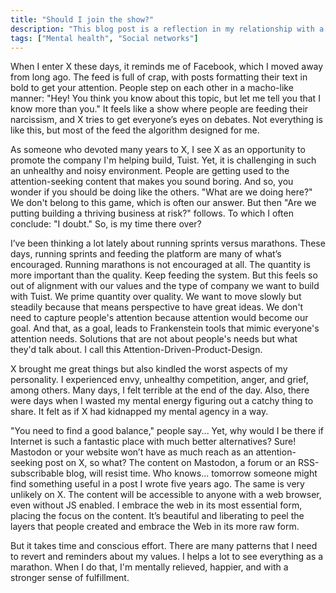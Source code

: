 ```yaml
---
title: "Should I join the show?"
description: "This blog post is a reflection in my relationship with a social network, X. I share my thoughts on the unhealthy environment that the platform has become and how it contrasts with the values of the company I'm building, Tuist. I also reflect on the benefits of the web in its raw form and the importance of running marathons over sprints."
tags: ["Mental health", "Social networks"]
---
```


When I enter X these days, it reminds me of Facebook, which I moved away from long ago. The feed is full of crap, with posts formatting their text in bold to get your attention. People step on each other in a macho-like manner: "Hey! You think you know about this topic, but let me tell you that I know more than you." It feels like a show where people are feeding their narcissism, and X tries to get everyone’s eyes on debates. Not everything is like this, but most of the feed the algorithm designed for me.

As someone who devoted many years to X, I see X as an opportunity to promote the company I'm helping build, Tuist. Yet, it is challenging in such an unhealthy and noisy environment. People are getting used to the attention-seeking content that makes you sound boring. And so, you wonder if you should be doing like the others. "What are we doing here?" We don't belong to this game, which is often our answer. But then "Are we putting building a thriving business at risk?" follows. To which I often conclude: "I doubt." So, is my time there over?

 I’ve been thinking a lot lately about running sprints versus marathons. These days, running sprints and feeding the platform are many of what’s encouraged. Running marathons is not encouraged at all. The quantity is more important than the quality. Keep feeding the system. But this feels so out of alignment with our values and the type of company we want to build with Tuist. We prime quantity over quality. We want to move slowly but steadily because that means perspective to have great ideas. We don't need to capture people's attention because attention would become our goal. And that, as a goal, leads to Frankenstein tools that mimic everyone's attention needs. Solutions that are not about people's needs but what they'd talk about. I call this Attention-Driven-Product-Design.

X brought me great things but also kindled the worst aspects of my personality. I experienced envy, unhealthy competition, anger, and grief, among others. Many days, I felt terrible at the end of the day. Also, there were days when I wasted my mental energy figuring out a catchy thing to share. It felt as if X had kidnapped my mental agency in a way.

"You need to find a good balance," people say... Yet, why would I be there if Internet is such a fantastic place with much better alternatives? Sure! Mastodon or your website won’t have as much reach as an attention-seeking post on X, so what?  The content on Mastodon, a forum or an RSS-subscribable blog, will resist time. Who knows... tomorrow someone might find something useful in a post I wrote five years ago. The same is very unlikely on X. The content will be accessible to anyone with a web browser, even without JS enabled. I embrace the web in its most essential form, placing the focus on the content. It’s beautiful and liberating to peel the layers that people created and embrace the Web in its more raw form.

But it takes time and conscious effort. There are many patterns that I need to revert and reminders about my values. I helps a lot to see everything as a marathon. When I do that, I'm mentally relieved, happier, and with a stronger sense of fulfillment.
